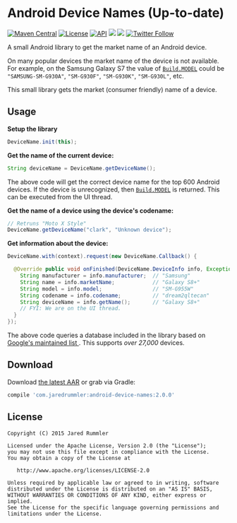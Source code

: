 # Android Device Names (Up-to-date)

[![Maven Central](https://maven-badges.herokuapp.com/maven-central/com.jaredrummler/android-device-names/badge.svg)](https://maven-badges.herokuapp.com/maven-central/com.jaredrummler/android-device-names) [![License](http://img.shields.io/:license-apache-blue.svg)](LICENSE.txt) [![API](https://img.shields.io/badge/API-7%2B-blue.svg?style=flat)](https://android-arsenal.com/api?level=7) <a href="http://www.methodscount.com/?lib=com.jaredrummler%3Aandroid-device-names%3A2.0.0" target="_blank"><img src="https://img.shields.io/badge/method count-86-e91e63.svg"></img></a> <a href="http://www.methodscount.com/?lib=com.jaredrummler%3Aandroid-device-names%3A2.0.0" target="_blank"><img src="https://img.shields.io/badge/size-34 KB-e91e63.svg"></img></a> [![Twitter Follow](https://img.shields.io/twitter/follow/jaredrummler.svg?style=social)](https://twitter.com/jaredrummler)

A small Android library to get the market name of an Android device.

On many popular devices the market name of the device is not available. For example, on the Samsung Galaxy S7 the value of [`Build.MODEL`](http://developer.android.com/reference/android/os/Build.html#MODEL) could be `"SAMSUNG-SM-G930A"`, `"SM-G930F"`, `"SM-G930K"`, `"SM-G930L"`, etc.

This small library gets the market (consumer friendly) name of a device.

Usage
-----

**Setup the library**

```java
DeviceName.init(this);
```

**Get the name of the current device:**

```java
String deviceName = DeviceName.getDeviceName();
```

The above code will get the correct device name for the top 600 Android devices. If the device is unrecognized, then [`Build.MODEL`](http://developer.android.com/reference/android/os/Build.html#MODEL) is returned. This can be executed from the UI thread.

**Get the name of a device using the device's codename:**

```java
// Retruns "Moto X Style"
DeviceName.getDeviceName("clark", "Unknown device");
```

**Get information about the device:**

```java
DeviceName.with(context).request(new DeviceName.Callback() {

  @Override public void onFinished(DeviceName.DeviceInfo info, Exception error) {
    String manufacturer = info.manufacturer;  // "Samsung"
    String name = info.marketName;            // "Galaxy S8+"
    String model = info.model;                // "SM-G955W"
    String codename = info.codename;          // "dream2qltecan"
    String deviceName = info.getName();       // "Galaxy S8+"
    // FYI: We are on the UI thread.
  }
});
 ```

The above code queries a database included in the library based on [Google's maintained list
](https://support.google.com/googleplay/answer/1727131?hl=en). This supports *over 27,000* devices.

Download
--------

Download [the latest AAR](https://repo1.maven.org/maven2/com/jaredrummler/android-device-names/2.0.0/android-device-names-2.0.0.aar) or grab via Gradle:

```groovy
compile 'com.jaredrummler:android-device-names:2.0.0'
```


License
--------

    Copyright (C) 2015 Jared Rummler

    Licensed under the Apache License, Version 2.0 (the "License");
    you may not use this file except in compliance with the License.
    You may obtain a copy of the License at

       http://www.apache.org/licenses/LICENSE-2.0

    Unless required by applicable law or agreed to in writing, software
    distributed under the License is distributed on an "AS IS" BASIS,
    WITHOUT WARRANTIES OR CONDITIONS OF ANY KIND, either express or implied.
    See the License for the specific language governing permissions and
    limitations under the License.
